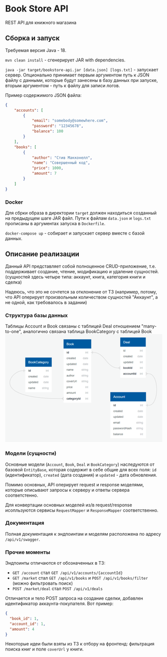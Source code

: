 # Book Store API

REST API для книжного магазина

## Сборка и запуск

Требуемая версия Java - 18.

`mvn clean install` - сгенерирует JAR with dependencies.


`java -jar target/bookstore-api.jar [data.json] [logs.txt]` - запускает
сервер. Опционально принимает первым аргументом путь к JSON файлу с данными, которые
будут занесены в базу данных при запуске, вторым аргументом -
путь к файлу для записи логов.

Пример содержимого JSON файла:

```json
{
    "accounts": [
        {
            "email": "somebody@somewhere.com",
            "password": "12345678",
            "balance": 100
        }
    ],
    "books": [
        {
            "author": "Стив Макконелл",
            "name": "Совершенный код",
            "price": 1000,
            "amount": 7
        }
    ]
}
```

### Docker
Для сбрки образа в директории `target` должен находиться созданный на предыдущем шаге JAR файл.
Пути к файлам `data.json` и `logs.txt` прописаны в аргументах запуска в `Dockerfile`.

`docker-compose up` - собирает и запускает сервер вместе с базой
данных.

## Описание реализации
Данный API представляет собой полноценное CRUD-приложение,
т.е. поддерживает создание, чтение, модификацию и удаление сущностей.
(сущностей здесь четыре типа: аккаунт, книга, категория книги и сделка)

Надеюсь, что это не сочтется за отклонение от ТЗ (например,
потому, что API оперирует произвольным количеством сущностей
"Аккаунт", а не одной, как требовалось в задании)

### Структура базы данных
Таблицы Account и Book связаны с таблицей Deal отношением
"many-to-one", аналогично связана таблица BookCategory с таблицей Book
![db schema](https://github.com/timickb/book-store-api/blob/dev/db-schema.png?raw=true)


### Модели (сущности)
Основные модели (`Account`, `Book`, `Deal` и `BookCategory`) наследуются
от базовой `EntityBase`, которая содержит в себе общие для всех
поля: `id` (идентификатор), `created` (дата создания) и `updated` -
дата обновления.

Помимо основных, API оперирует request и response моделями,
которые описывают запросы к серверу и ответы сервера соответстенно.

Для конвертации основных моделей из/в request/response исопльзуются
сервисы `RequestMapper` и `ResponseMapper` соответственно.

### Документация
Полная документация к эндпоинтам и моделям расположена по адресу 
`/api/v1/swagger`.

### Прочие моменты
Эндпоинты отличаются от обозначенных в ТЗ:
* `GET /account` стал `GET /api/v1/accounts/{accountId}`
* `GET /market` стал `GET /api/v1/books` и `POST /api/v1/books/filter` (можно фильтровать поиск)
* `POST /market/deal` стал `POST /api/v1/deals`

Отличается и тело POST запроса на создание сделки,
добавлен идентификатор аккаунта-покупателя. Вот пример:
```json
{
  "book_id": 1,
  "account_id": 1,
  "amount": 4
}
```

Некоторые идеи были взяты из ТЗ к отбору на фронтенд: фильтрация поиска
книг и поле `coverUrl` у книги.
